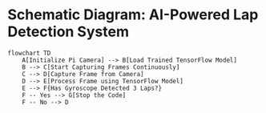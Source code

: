 # Schematic Diagram: AI-Powered Lap Detection System

```mermaid
flowchart TD
    A[Initialize Pi Camera] --> B[Load Trained TensorFlow Model]
    B --> C[Start Capturing Frames Continuously]
    C --> D[Capture Frame from Camera]
    D --> E[Process Frame using TensorFlow Model]
    E --> F{Has Gyroscope Detected 3 Laps?}
    F -- Yes --> G[Stop the Code]
    F -- No --> D
